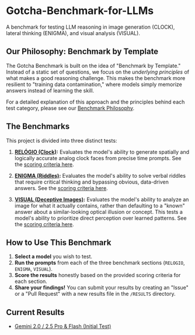 # Gotcha-Benchmark-for-LLMs

A benchmark for testing LLM reasoning in image generation (CLOCK), lateral thinking (ENIGMA), and visual analysis (VISUAL).

## Our Philosophy: Benchmark by Template

The Gotcha Benchmark is built on the idea of "Benchmark by Template." Instead of a static set of questions, we focus on the *underlying principles* of what makes a good reasoning challenge. This makes the benchmark more resilient to "training data contamination," where models simply memorize answers instead of learning the skill.

For a detailed explanation of this approach and the principles behind each test category, please see our [Benchmark Philosophy](./PHILOSOPHY.md).

## The Benchmarks

This project is divided into three distinct tests:

1.  **[RELÓGIO (Clock)](./RELOGIO/prompts.md):** Evaluates the model's ability to generate spatially and logically accurate analog clock faces from precise time prompts. See the [scoring criteria here](./RELOGIO/scoring.md).

2.  **[ENIGMA (Riddles)](./ENIGMA/prompts.md):** Evaluates the model's ability to solve verbal riddles that require critical thinking and bypassing obvious, data-driven answers. See the [scoring criteria here](./ENIGMA/scoring.md).

3.  **[VISUAL (Deceptive Images)](./VISUAL/prompts.md):** Evaluates the model's ability to analyze an image for what it actually contains, rather than defaulting to a "known" answer about a similar-looking optical illusion or concept. This tests a model's ability to prioritize direct perception over learned patterns. See the [scoring criteria here](./VISUAL/scoring.md).

## How to Use This Benchmark

1.  **Select a model** you wish to test.
2.  **Run the prompts** from each of the three benchmark sections (`RELOGIO`, `ENIGMA`, `VISUAL`).
3.  **Score the results** honestly based on the provided scoring criteria for each section.
4.  **Share your findings!** You can submit your results by creating an "Issue" or a "Pull Request" with a new results file in the `/RESULTS` directory.

## Current Results

*   [Gemini 2.0 / 2.5 Pro & Flash (Initial Test)](./RESULTS/gemini_scores.md)